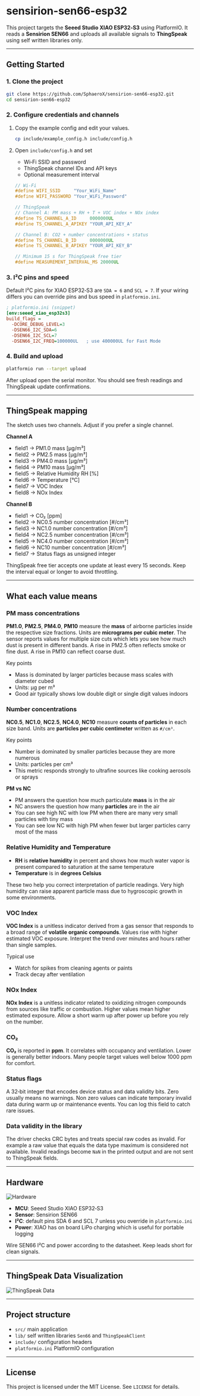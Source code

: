 # sensirion-sen66-esp32

This project targets the **Seeed Studio XIAO ESP32‑S3** using PlatformIO. It reads a **Sensirion SEN66** and uploads all available signals to **ThingSpeak** using self written libraries only.

---

## Getting Started

### 1. Clone the project

```bash
git clone https://github.com/SphaeroX/sensirion-sen66-esp32.git
cd sensirion-sen66-esp32
```

### 2. Configure credentials and channels

1. Copy the example config and edit your values.

   ```bash
   cp include/example_config.h include/config.h
   ```

2. Open `include/config.h` and set

   * Wi‑Fi SSID and password
   * ThingSpeak channel IDs and API keys
   * Optional measurement interval

   ```cpp
   // Wi‑Fi
   #define WIFI_SSID     "Your_WiFi_Name"
   #define WIFI_PASSWORD "Your_WiFi_Password"

   // ThingSpeak
   // Channel A: PM mass + RH + T + VOC index + NOx index
   #define TS_CHANNEL_A_ID     0000000UL
   #define TS_CHANNEL_A_APIKEY "YOUR_API_KEY_A"

   // Channel B: CO2 + number concentrations + status
   #define TS_CHANNEL_B_ID     0000000UL
   #define TS_CHANNEL_B_APIKEY "YOUR_API_KEY_B"

   // Minimum 15 s for ThingSpeak free tier
   #define MEASUREMENT_INTERVAL_MS 20000UL
   ```

### 3. I²C pins and speed

Default I²C pins for XIAO ESP32‑S3 are `SDA = 6` and `SCL = 7`. If your wiring differs you can override pins and bus speed in `platformio.ini`.

```ini
; platformio.ini (snippet)
[env:seeed_xiao_esp32s3]
build_flags =
  -DCORE_DEBUG_LEVEL=3
  -DSEN66_I2C_SDA=6
  -DSEN66_I2C_SCL=7
  -DSEN66_I2C_FREQ=100000UL   ; use 400000UL for Fast Mode
```

### 4. Build and upload

```bash
platformio run --target upload
```

After upload open the serial monitor. You should see fresh readings and ThingSpeak update confirmations.

---

## ThingSpeak mapping

The sketch uses two channels. Adjust if you prefer a single channel.

**Channel A**

* field1 → PM1.0 mass \[µg/m³]
* field2 → PM2.5 mass \[µg/m³]
* field3 → PM4.0 mass \[µg/m³]
* field4 → PM10 mass \[µg/m³]
* field5 → Relative Humidity RH \[%]
* field6 → Temperature \[°C]
* field7 → VOC Index
* field8 → NOx Index

**Channel B**

* field1 → CO₂ \[ppm]
* field2 → NC0.5 number concentration \[#/cm³]
* field3 → NC1.0 number concentration \[#/cm³]
* field4 → NC2.5 number concentration \[#/cm³]
* field5 → NC4.0 number concentration \[#/cm³]
* field6 → NC10 number concentration \[#/cm³]
* field7 → Status flags as unsigned integer

ThingSpeak free tier accepts one update at least every 15 seconds. Keep the interval equal or longer to avoid throttling.

---

## What each value means

### PM mass concentrations

**PM1.0**, **PM2.5**, **PM4.0**, **PM10** measure the **mass** of airborne particles inside the respective size fractions. Units are **micrograms per cubic meter**. The sensor reports values for multiple size cuts which lets you see how much dust is present in different bands. A rise in PM2.5 often reflects smoke or fine dust. A rise in PM10 can reflect coarse dust.

Key points

* Mass is dominated by larger particles because mass scales with diameter cubed
* Units: µg per m³
* Good air typically shows low double digit or single digit values indoors

### Number concentrations

**NC0.5**, **NC1.0**, **NC2.5**, **NC4.0**, **NC10** measure **counts of particles** in each size band. Units are **particles per cubic centimeter** written as `#/cm³`.

Key points

* Number is dominated by smaller particles because they are more numerous
* Units: particles per cm³
* This metric responds strongly to ultrafine sources like cooking aerosols or sprays

**PM vs NC**

* PM answers the question how much particulate **mass** is in the air
* NC answers the question how many **particles** are in the air
* You can see high NC with low PM when there are many very small particles with tiny mass
* You can see low NC with high PM when fewer but larger particles carry most of the mass

### Relative Humidity and Temperature

* **RH** is **relative humidity** in percent and shows how much water vapor is present compared to saturation at the same temperature
* **Temperature** is in **degrees Celsius**

These two help you correct interpretation of particle readings. Very high humidity can raise apparent particle mass due to hygroscopic growth in some environments.

### VOC Index

**VOC Index** is a unitless indicator derived from a gas sensor that responds to a broad range of **volatile organic compounds**. Values rise with higher estimated VOC exposure. Interpret the trend over minutes and hours rather than single samples.

Typical use

* Watch for spikes from cleaning agents or paints
* Track decay after ventilation

### NOx Index

**NOx Index** is a unitless indicator related to oxidizing nitrogen compounds from sources like traffic or combustion. Higher values mean higher estimated exposure. Allow a short warm up after power up before you rely on the number.

### CO₂

**CO₂** is reported in **ppm**. It correlates with occupancy and ventilation. Lower is generally better indoors. Many people target values well below 1000 ppm for comfort.

### Status flags

A 32‑bit integer that encodes device status and data validity bits. Zero usually means no warnings. Non zero values can indicate temporary invalid data during warm up or maintenance events. You can log this field to catch rare issues.

### Data validity in the library

The driver checks CRC bytes and treats special raw codes as invalid. For example a raw value that equals the data type maximum is considered not available. Invalid readings become `NaN` in the printed output and are not sent to ThingSpeak fields.

---

## Hardware

![Hardware](images/hardware.jpg)

* **MCU**: Seeed Studio XIAO ESP32‑S3
* **Sensor**: Sensirion SEN66
* **I²C**: default pins SDA 6 and SCL 7 unless you override in `platformio.ini`
* **Power**: XIAO has on board LiPo charging which is useful for portable logging

Wire SEN66 I²C and power according to the datasheet. Keep leads short for clean signals.

---

## ThingSpeak Data Visualization

![ThingSpeak Data](images/thingshow.jpg)

---

## Project structure

* `src/` main application
* `lib/` self written libraries `Sen66` and `ThingSpeakClient`
* `include/` configuration headers
* `platformio.ini` PlatformIO configuration

---

## License

This project is licensed under the MIT License. See `LICENSE` for details.
